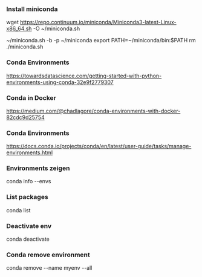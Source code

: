 ### Install miniconda
wget https://repo.continuum.io/miniconda/Miniconda3-latest-Linux-x86_64.sh -O ~/miniconda.sh

~/miniconda.sh -b -p ~/miniconda 
export PATH=~/miniconda/bin:$PATH
rm ./miniconda.sh

### Conda Environments
https://towardsdatascience.com/getting-started-with-python-environments-using-conda-32e9f2779307

### Conda in Docker
https://medium.com/@chadlagore/conda-environments-with-docker-82cdc9d25754

### Conda Environments
https://docs.conda.io/projects/conda/en/latest/user-guide/tasks/manage-environments.html

### Environments zeigen
conda info --envs

### List packages
conda list

### Deactivate env
conda deactivate

### Conda remove environment
conda remove --name myenv --all